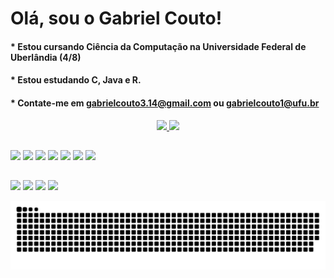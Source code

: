 # Olá, sou o Gabriel Couto!

#### *  Estou cursando Ciência da Computação na Universidade Federal de Uberlândia (4/8)
#### *  Estou estudando C, Java e R.
#### *  Contate-me em gabrielcouto3.14@gmail.com ou gabrielcouto1@ufu.br 

<div align="center">
  <a href="https://github.com/Gabrielcouto1">
  <img height="180em" src="https://github-readme-stats.vercel.app/api?username=Gabrielcouto1&show_icons=true&theme=tokyonight&include_all_commits=true&count_private=true"/>
  <img height="180em" src="https://github-readme-stats.vercel.app/api/top-langs/?username=Gabrielcouto1&layout=compact&langs_count=7&theme=tokyonight"/>
</div>
  
##
<div> 
 <target="_blank"><img src="https://img.shields.io/badge/c-%2300599C.svg?style=for-the-badge&logo=c&logoColor=white" target="_blank"></a>
 <target="_blank"><img src="https://img.shields.io/badge/html5-%23E34F26.svg?style=for-the-badge&logo=html5&logoColor=white" target="_blank"></a>
 <target="_blank"><img src="https://img.shields.io/badge/java-%23ED8B00.svg?style=for-the-badge&logo=java&logoColor=white" target="_blank"></a> 
 <target="_blank"><img src="https://img.shields.io/badge/python-3670A0?style=for-the-badge&logo=python&logoColor=ffdd54" target="_blank"></a> 
 <img src="https://img.shields.io/badge/markdown-%23000000.svg?style=for-the-badge&logo=markdown&logoColor=white" target="_blank"></a>
 <img src="https://img.shields.io/badge/Haskell-5e5086?style=for-the-badge&logo=haskell&logoColor=white" target="_blank"></a>
  <img src="https://i.imgur.com/Qjr8Ilj.png"  />
  
</div>
  
  ##
  
  <div> 
  <a href="https://instagram.com/coutin1_" target="_blank"><img src="https://img.shields.io/badge/-Instagram-%23E4405F?style=for-the-badge&logo=instagram&logoColor=white" target="_blank"></a>
 	<a href="https://wa.me/5534999058051" target="_blank"><img src="https://img.shields.io/badge/WhatsApp-25D366?style=for-the-badge&logo=whatsapp&logoColor=white" target="_blank"></a>
 <a href="https://discordapp.com/users/274357564240822283/" target="_blank"><img src="https://img.shields.io/badge/Discord-7289DA?style=for-the-badge&logo=discord&logoColor=white" target="_blank"></a> 
  <a href = "mailto:gabrielcouto3.14@gmail.com"><img src="https://img.shields.io/badge/-Gmail-%23333?style=for-the-badge&logo=gmail&logoColor=white" target="_blank"></a>
  
 ![Snake animation](https://github.com/Gabrielcouto1/Gabrielcouto1/blob/output/github-contribution-grid-snake.svg)
    
</div>
